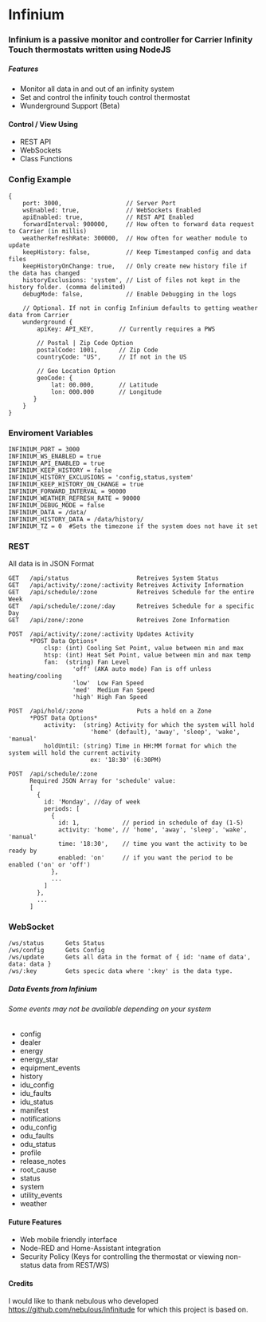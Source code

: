 # Infinium


### Infinium is a passive monitor and controller for Carrier Infinity Touch thermostats written using NodeJS


##### Features
  * Monitor all data in and out of an infinity system
  * Set and control the infinity touch control thermostat
  * Wunderground Support (Beta)
 

#### Control / View Using
  * REST API
  * WebSockets
  * Class Functions

### Config Example
```
{
    port: 3000,                  // Server Port
    wsEnabled: true,             // WebSockets Enabled
    apiEnabled: true,            // REST API Enabled
    forwardInterval: 900000,     // How often to forward data request to Carrier (in millis)
    weatherRefreshRate: 300000,  // How often for weather module to update
    keepHistory: false,          // Keep Timestamped config and data files
    keepHistoryOnChange: true,   // Only create new history file if the data has changed
    historyExclusions: 'system', // List of files not kept in the history folder. (comma delimited)
    debugMode: false,            // Enable Debugging in the logs
    
    // Optional. If not in config Infinium defaults to getting weather data from Carrier
    wunderground {
        apiKey: API_KEY,       // Currently requires a PWS
        
        // Postal | Zip Code Option
        postalCode: 1001,      // Zip Code
        countryCode: "US",     // If not in the US
        
        // Geo Location Option
        geoCode: {
            lat: 00.000,       // Latitude
            lon: 000.000       // Longitude
       }
    }
}
```

### Enviroment Variables
```
INFINIUM_PORT = 3000
INFINIUM_WS_ENABLED = true
INFINIUM_API_ENABLED = true
INFINIUM_KEEP_HISTORY = false
INFINIUM_HISTORY_EXCLUSIONS = 'config,status,system'
INFINIUM_KEEP_HISTORY_ON_CHANGE = true
INFINIUM_FORWARD_INTERVAL = 90000
INFINIUM_WEATHER_REFRESH_RATE = 90000
INFINIUM_DEBUG_MODE = false
INFINIUM_DATA = /data/
INFINIUM_HISTORY_DATA = /data/history/
INFINIUM_TZ = 0  #Sets the timezone if the system does not have it set
```


### REST
All data is in JSON Format
```
GET   /api/status                   Retreives System Status
GET   /api/activity/:zone/:activity Retreives Activity Information
GET   /api/schedule/:zone           Retreives Schedule for the entire Week
GET   /api/schedule/:zone/:day      Retreives Schedule for a specific Day
GET   /api/zone/:zone               Retreives Zone Information

POST  /api/activity/:zone/:activity Updates Activity
      *POST Data Options*
          clsp: (int) Cooling Set Point, value between min and max
          htsp: (int) Heat Set Point, value between min and max temp
          fan:  (string) Fan Level
                  'off' (AKA auto mode) Fan is off unless heating/cooling
                  'low'  Low Fan Speed
                  'med'  Medium Fan Speed
                  'high' High Fan Speed

POST  /api/hold/:zone               Puts a hold on a Zone
      *POST Data Options*
          activity:  (string) Activity for which the system will hold
                       'home' (default), 'away', 'sleep', 'wake', 'manual'
          holdUntil: (string) Time in HH:MM format for which the system will hold the current activity
                       ex: '18:30' (6:30PM)
                       
POST  /api/schedule/:zone
      Required JSON Array for 'schedule' value:
      [
        {
          id: 'Monday', //day of week
          periods: [
            {
              id: 1,            // period in schedule of day (1-5)
              activity: 'home', // 'home', 'away', 'sleep', 'wake', 'manual'
              time: '18:30',    // time you want the activity to be ready by
              enabled: 'on'     // if you want the period to be enabled ('on' or 'off')
            },
            ...
          ]
        },
        ...
      ]
```


### WebSocket
```
/ws/status      Gets Status
/ws/config      Gets Config
/ws/update      Gets all data in the format of { id: 'name of data', data: data }
/ws/:key        Gets specic data where ':key' is the data type.
```

##### Data Events from Infinium
###### *Some events may not be available depending on your system*
 * config
 * dealer
 * energy
 * energy_star
 * equipment_events
 * history
 * idu_config
 * idu_faults
 * idu_status
 * manifest
 * notifications
 * odu_config
 * odu_faults
 * odu_status
 * profile
 * release_notes
 * root_cause
 * status
 * system
 * utility_events
 * weather


#### Future Features
 * Web mobile friendly interface
 * Node-RED and Home-Assistant integration
 * Security Policy (Keys for controlling the thermostat or viewing non-status data from REST/WS)


#### Credits
I would like to thank nebulous who developed https://github.com/nebulous/infinitude for which this project is based on.